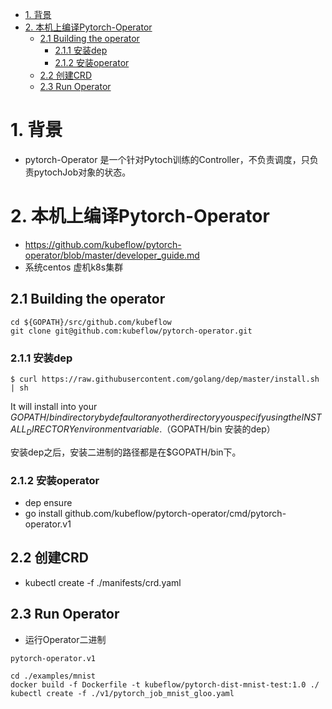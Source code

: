 <!-- TOC -->

- [1. 背景](#1-背景)
- [2. 本机上编译Pytorch-Operator](#2-本机上编译pytorch-operator)
    - [2.1 Building the operator](#21-building-the-operator)
        - [2.1.1 安装dep](#211-安装dep)
        - [2.1.2 安装operator](#212-安装operator)
    - [2.2 创建CRD](#22-创建crd)
    - [2.3 Run Operator](#23-run-operator)

<!-- /TOC -->

# 1. 背景
* pytorch-Operator 是一个针对Pytoch训练的Controller，不负责调度，只负责pytochJob对象的状态。

# 2. 本机上编译Pytorch-Operator
* https://github.com/kubeflow/pytorch-operator/blob/master/developer_guide.md
* 系统centos 虚机k8s集群
## 2.1 Building the operator
```
cd ${GOPATH}/src/github.com/kubeflow
git clone git@github.com:kubeflow/pytorch-operator.git
```
### 2.1.1 安装dep
```
$ curl https://raw.githubusercontent.com/golang/dep/master/install.sh | sh
```
It will install into your $GOPATH/bin directory by default or any other directory you specify using the INSTALL_DIRECTORY environment variable.（$GOPATH/bin 安装的dep）

安装dep之后，安装二进制的路径都是在$GOPATH/bin下。

### 2.1.2 安装operator

* dep ensure
* go install github.com/kubeflow/pytorch-operator/cmd/pytorch-operator.v1

## 2.2 创建CRD
* kubectl create -f ./manifests/crd.yaml

## 2.3 Run Operator
* 运行Operator二进制
```
pytorch-operator.v1
```

```
cd ./examples/mnist
docker build -f Dockerfile -t kubeflow/pytorch-dist-mnist-test:1.0 ./
kubectl create -f ./v1/pytorch_job_mnist_gloo.yaml
```